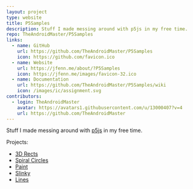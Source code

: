 ```yaml
---
layout: project
type: website
title: P5Samples
description: Stuff I made messing around with p5js in my free time.
repo: TheAndroidMaster/P5Samples
links:
  - name: GitHub
    url: https://github.com/TheAndroidMaster/P5Samples
    icon: https://github.com/favicon.ico
  - name: Website
    url: https://jfenn.me/about/?P5Samples
    icon: https://jfenn.me/images/favicon-32.ico
  - name: Documentation
    url: https://github.com/TheAndroidMaster/P5Samples/wiki
    icon: /images/ic/assignment.svg
contributors:
  - login: TheAndroidMaster
    avatar: https://avatars1.githubusercontent.com/u/13000407?v=4
    url: https://github.com/TheAndroidMaster
---
```


Stuff I made messing around with [p5js](https://p5js.org/) in my free time.

Projects:
- [3D Rects](https://jfenn.me/P5Samples/3drects/)
- [Spiral Circles](https://jfenn.me/P5Samples/spiralcircles/)
- [Paint](https://jfenn.me/P5Samples/paint/)
- [Slinky](https://jfenn.me/P5Samples/slinky/)
- [Lines](https://jfenn.me/P5Samples/lines/)
